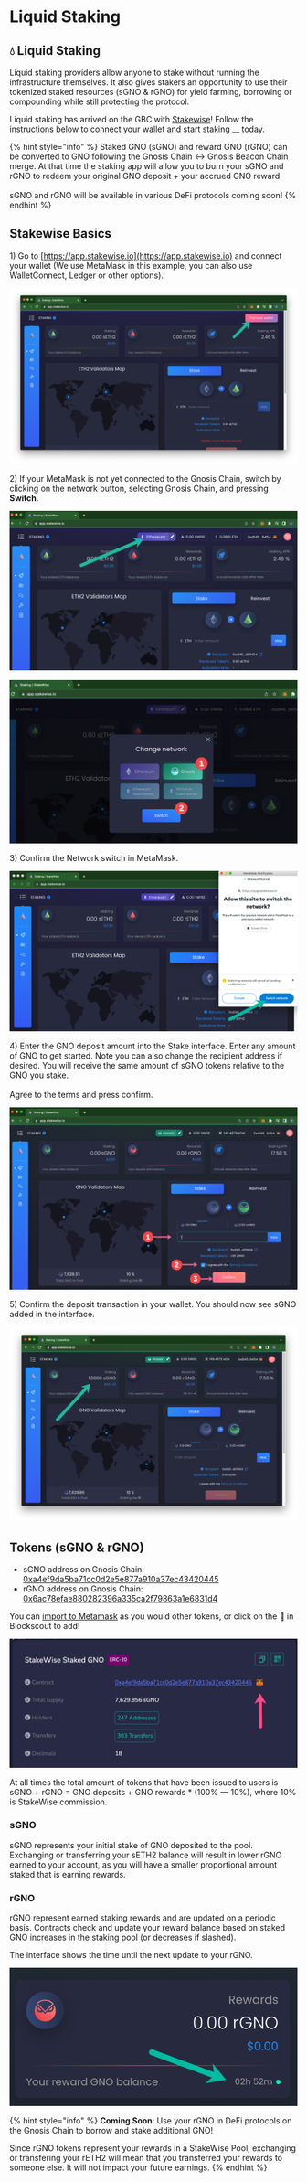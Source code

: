 # Liquid Staking

## 💧 Liquid Staking

Liquid staking providers allow anyone to stake without running the infrastructure themselves. It also gives stakers an opportunity to use their tokenized staked resources (sGNO & rGNO) for yield farming, borrowing or compounding while still protecting the protocol.

Liquid staking has arrived on the GBC with [Stakewise](https://app.stakewise.io)! Follow the instructions below to connect your wallet and start staking __ today.

{% hint style="info" %}
Staked GNO (sGNO) and reward GNO (rGNO) can be converted to GNO following the Gnosis Chain <-> Gnosis Beacon Chain merge. At that time the staking app will allow you to burn your sGNO and rGNO to redeem your original GNO deposit + your accrued GNO reward. \
\
sGNO and rGNO will be available in various DeFi protocols coming soon!
{% endhint %}

## Stakewise Basics

1\) Go to [https://app.stakewise.io](https://app.stakewise.io) and connect your wallet (We use MetaMask in this example, you can also use WalletConnect, Ledger or other options).

![](.gitbook/assets/stakewise-1.png)

2\) If your MetaMask is not yet connected to the Gnosis Chain, switch by clicking on the network button, selecting Gnosis Chain, and pressing **Switch**.

![](.gitbook/assets/stakewise-2.png)

![](.gitbook/assets/stakewise-3.png)

3\) Confirm the Network switch in MetaMask.

![](.gitbook/assets/stakewise-4.png)

4\) Enter the GNO deposit amount into the Stake interface. Enter any amount of GNO to get started.  Note you can also change the recipient address if desired. You will receive the same amount of sGNO tokens relative to the GNO you stake.\
\
Agree to the terms and press confirm.&#x20;

![](.gitbook/assets/stakewise-5.png)

5\) Confirm the deposit transaction in your wallet. You should now see sGNO added in the interface.

![](.gitbook/assets/sGNO.png)

## Tokens (sGNO & rGNO)

* sGNO address on Gnosis Chain:\
  [0xa4ef9da5ba71cc0d2e5e877a910a37ec43420445 ](https://blockscout.com/xdai/mainnet/token/0xA4eF9Da5BA71Cc0D2e5E877a910A37eC43420445/token-transfers)
* rGNO address on Gnosis Chain:\
  [0x6ac78efae880282396a335ca2f79863a1e6831d4 ](https://blockscout.com/xdai/mainnet/token/0x6aC78efae880282396a335CA2F79863A1e6831D4/token-transfers)

You can [import to Metamask](https://consensys.net/blog/metamask/how-to-add-your-custom-tokens-in-metamask/) as you would other tokens, or click on the 🦊 in Blockscout to add!

![](.gitbook/assets/blockscout-1.png)

At all times the total amount of tokens that have been issued to users is sGNO + rGNO = GNO deposits + GNO rewards \* (100% — 10%), where 10% is StakeWise commission.&#x20;

### sGNO

sGNO represents your initial stake of GNO deposited to the pool. Exchanging or transferring your sETH2 balance will result in lower rGNO earned to your account, as you will have a smaller proportional amount staked that is earning rewards.

### rGNO

rGNO represent earned staking rewards and are updated on a periodic basis.  Contracts check and update your reward balance based on staked GNO increases in the staking pool (or decreases if slashed).&#x20;

The interface shows the time until the next update to your rGNO.

![Time until next rGNO update](.gitbook/assets/next-update.png)

{% hint style="info" %}
**Coming Soon**: Use your rGNO in DeFi protocols on the Gnosis Chain to borrow and stake additional GNO! &#x20;

Since rGNO tokens represent your rewards in a StakeWise Pool, exchanging or transfering your rETH2 will mean that you transferred your rewards to someone else. It will not impact your future earnings.
{% endhint %}

